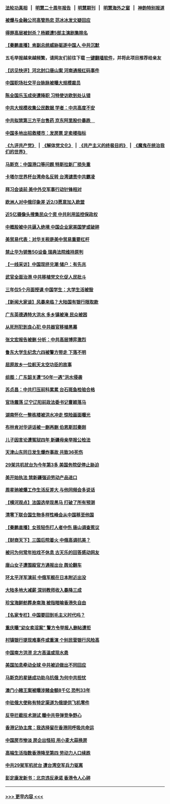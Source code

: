 #### [法轮功真相](https://github.com/gfw-breaker/truth/blob/master/README.md?t=0) &nbsp;&nbsp;|&nbsp;&nbsp; [明慧二十周年报告](https://github.com/gfw-breaker/mh-reports/blob/master/README.md?t=0) &nbsp;&nbsp;|&nbsp;&nbsp;[明慧期刊](https://github.com/gfw-breaker/mh-qikan) &nbsp;&nbsp;|&nbsp;&nbsp; [明慧海外之窗](https://github.com/gfw-breaker/mh-news/blob/master/README.md?t=0) &nbsp;&nbsp;|&nbsp;&nbsp; [神韵特别报道](https://github.com/gfw-breaker/mh-news/blob/master/shenyun.md?t=0)
#### [被爆与金融公司高管热恋 范冰冰发文疑回应](../pages/nsc413/n13765343.md?t=06230851) 
#### [得罪高层被封杀？杨颖遭5部主演剧集除名](../pages/nsc413/n13765387.md?t=06230851) 
#### [【秦鹏直播】肯副总统威胁驱逐中国人 中共沉默](../pages/nsc413/n13765412.md?t=06230851) 
#### 五毛举报越来越频繁，请网友们前往下载 [一键翻墙软件](https://github.com/gfw-breaker/ssr-accounts)，并将此项目推荐给亲友
#### [【远见快评】河北封口唐山案 河南通报红码事件](../pages/nsc413/n13765401.md?t=06230851) 
#### [中国职场社交平台脉脉被曝大规模裁员](../pages/nsc413/n13765400.md?t=06230851) 
#### [陈全国乐玉成突遭降职 习特使访欧到处认错](../pages/nsc413/n13763579.md?t=06230851) 
#### [中共大规模收集公民数据 学者：中共高度不安](../pages/nsc413/n13765391.md?t=06230851) 
#### [中共拟禁第三方平台售药 京东阿里股价暴跌　](../pages/nsc413/n13765301.md?t=06230851) 
#### [中国多地出招救楼市：发房票 定卖楼指标](../pages/nsc413/n13765324.md?t=06230851) 
#### [《九评共产党》](https://github.com/begood0513/9ping.md/blob/master/README.md) &nbsp;|&nbsp; [《解体党文化》](../../../../jtdwh.md/blob/master/README.md)  &nbsp;|&nbsp; [《共产主义的终极目的》](../../../../gczydzjmd.md/blob/master/README.md) &nbsp;|&nbsp; [《魔鬼在统治我们的世界》](../../../../mgztzwmdsj.md/blob/master/README.md) 
#### [马斯克：中国港口等问题 特斯拉新厂损失重](../pages/nsc413/n13765364.md?t=06230851) 
#### [卡塔尔世界杯台湾命名反转 台湾谴责中共霸凌](../pages/nsc413/n13765273.md?t=06230851) 
#### [拜习会谈前 美中外交军事行动针锋相对](../pages/nsc413/n13765122.md?t=06230851) 
#### [欧洲人对中俄印象差 近2/3愿意加入欧盟](../pages/nsc413/n13765290.md?t=06230851) 
#### [近5亿摄像头搜集民众个资 中共利用监控保政权](../pages/nsc413/n13765246.md?t=06230851) 
#### [中概股被中共逼入绝境 中国企业家美国梦或破碎](../pages/nsc413/n13765287.md?t=06230851) 
#### [美贸易代表：对华关税是美中贸易重要杠杆](../pages/nsc413/n13765279.md?t=06230851) 
#### [禁止华为销售5G设备 瑞典法院维持原判](../pages/nsc413/n13765172.md?t=06230851) 
#### [【一线采访】中国现挤兑潮 储户：有先兆](../pages/nsc413/n13764350.md?t=06230851) 
#### [武官全面治港 中共移植党文化促人民批斗](../pages/nsc413/n13765259.md?t=06230851) 
#### [三年仅5个月面授课 中国学生：大学生活被毁](../pages/nsc413/n13765206.md?t=06230851) 
#### [【新闻大家谈】风暴来临？大陆国有银行限取款](../pages/nsc413/n13765184.md?t=06230851) 
#### [广东英德遇特大洪水 多乡镇被淹 民众被困](../pages/nsc413/n13765015.md?t=06230851) 
#### [从死刑犯到良心犯 中共器官移植黑幕](../pages/nsc413/n13764669.md?t=06230851) 
#### [张文宏报告被删 分析：中共高层博弈激烈](../pages/nsc413/n13764986.md?t=06230851) 
#### [鲁东大学生纪念六四被警方带走 下落不明](../pages/nsc413/n13764990.md?t=06230851) 
#### [屈原故乡一位航天太空功臣的故事](../pages/nsc413/n13764742.md?t=06230851) 
#### [组图：广东韶关遭“50年一遇”洪水侵袭](../pages/nsc413/n13764988.md?t=06230851) 
#### [苏贞昌：中共打压前科累累 台石斑鱼检验合格](../pages/nsc413/n13764841.md?t=06230851) 
#### [官场震荡 辽宁辽阳前政法委书记曹颖落马](../pages/nsc413/n13764900.md?t=06230851) 
#### [湖南怀化一整栋楼被洪水冲走 惊险画面曝光](../pages/nsc413/n13764820.md?t=06230851) 
#### [布林肯对华讲话被一删再删 伯恩斯怼秦刚](../pages/nsc413/n13764796.md?t=06230851) 
#### [儿子因言论遭冤狱四年 新疆母亲举报公检法](../pages/nsc413/n13764718.md?t=06230851) 
#### [天津山东同日发生爆炸事故 共致36死伤](../pages/nsc413/n13764720.md?t=06230851) 
#### [29架共机扰台为今年第3多 美国务院促停止胁迫](../pages/nsc413/n13764254.md?t=06230851) 
#### [美开始执法 禁新疆强迫劳动产品进口](../pages/nsc413/n13764649.md?t=06230851) 
#### [周星驰被爆工作生活反差大 与他同频会多说话](../pages/nsc413/n13764594.md?t=06230851) 
#### [【横河观点】法国选举现黑马 打破了所有预测](../pages/nsc413/n13764591.md?t=06230851) 
#### [清零下联合国生物多样性峰会从中国移至他国](../pages/nsc413/n13764590.md?t=06230851) 
#### [【秦鹏直播】女孩轻伤打人者中伤 唐山调查惹议](../pages/nsc413/n13764586.md?t=06230851) 
#### [【财商天下】三国后院着火 中俄高调抗美？](../pages/nsc413/n13764528.md?t=06230851) 
#### [被问为何常年拍戏不休息 古天乐的回答感动网友](../pages/nsc413/n13764548.md?t=06230851) 
#### [唐山女子遭围殴官方通报出台 舆论翻车](../pages/nsc413/n13764395.md?t=06230851) 
#### [环太平洋军演前 中俄军舰在日本附近出没](../pages/nsc413/n13764571.md?t=06230851) 
#### [大陆多地大减薪 深圳教师收入暴降三成](../pages/nsc413/n13764338.md?t=06230851) 
#### [珍宝海鲜舫葬身南海 被指暗喻香港失自由](../pages/nsc413/n13764446.md?t=06230851) 
#### [【名家专栏】中国要回到毛主义时代吗？](../pages/nsc413/n13764319.md?t=06230851) 
#### [重庆曝“幼女卖淫案” 警方令举报人删帖遭拒](../pages/nsc413/n13764488.md?t=06230851) 
#### [村镇银行提现难事件或重演 个别民营银行风险高](../pages/nsc413/n13764495.md?t=06230851) 
#### [中国南方洪涝 北方高温或现水患](../pages/nsc413/n13764505.md?t=06230851) 
#### [美国加息牵动全球 中共被迫做出不同回应](../pages/nsc413/n13764465.md?t=06230851) 
#### [马斯克的星链成功助乌抗俄 为何中共担忧](../pages/nsc413/n13764450.md?t=06230851) 
#### [澳门小赌王案被曝涉赌金额8千亿 恐判33年](../pages/nsc413/n13764444.md?t=06230851) 
#### [中驻俄大使称有特定渠道为俄提供飞机零件](../pages/nsc413/n13764456.md?t=06230851) 
#### [反导拦截技术测试 曝中共导弹竞争野心](../pages/nsc413/n13764411.md?t=06230851) 
#### [香港记协主席：我选择留在香港同呼吸共命运](../pages/nsc413/n13764447.md?t=06230851) 
#### [中国房市惨淡 房企出怪招 用小麦大蒜换房](../pages/nsc413/n13764286.md?t=06230851) 
#### [高端生活指数香港降至第四 劳动力人口续跌](../pages/nsc413/n13764441.md?t=06230851) 
#### [中共29架军机扰台 遭台湾空军兵力驱离](../pages/nsc413/n13764339.md?t=06230851) 
#### [彭定康发新书：北京违反承诺 香港令人心碎](../pages/nsc413/n13764274.md?t=06230851) 

----
#### [ >>> 更早内容 <<< ](../indexes/nsc413-earlier.md)
